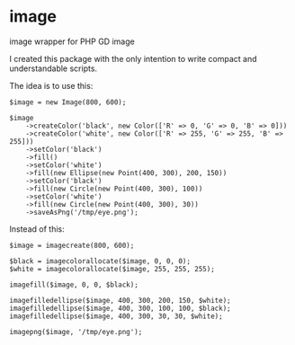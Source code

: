 # image
image wrapper for PHP GD image

I created this package with the only intention to write compact and understandable scripts.

The idea is to use this:

```
$image = new Image(800, 600);

$image
    ->createColor('black', new Color(['R' => 0, 'G' => 0, 'B' => 0]))
    ->createColor('white', new Color(['R' => 255, 'G' => 255, 'B' => 255]))
    ->setColor('black')
    ->fill()
    ->setColor('white')
    ->fill(new Ellipse(new Point(400, 300), 200, 150))
    ->setColor('black')
    ->fill(new Circle(new Point(400, 300), 100))
    ->setColor('white')
    ->fill(new Circle(new Point(400, 300), 30))
    ->saveAsPng('/tmp/eye.png');
```

Instead of this:

```
$image = imagecreate(800, 600);

$black = imagecolorallocate($image, 0, 0, 0); 
$white = imagecolorallocate($image, 255, 255, 255);
 
imagefill($image, 0, 0, $black);
 
imagefilledellipse($image, 400, 300, 200, 150, $white);
imagefilledellipse($image, 400, 300, 100, 100, $black);
imagefilledellipse($image, 400, 300, 30, 30, $white);

imagepng($image, '/tmp/eye.png');
```

